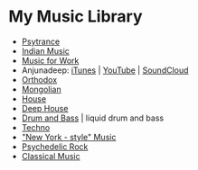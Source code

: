 # My Music Library
- [Psytrance](psytrance.md)
- [Indian Music](indian.md)
- [Music for Work](work.md)
- Anjunadeep: [iTunes](https://itunes.apple.com/ru/podcast/the-anjunadeep-edition/id879507964) | [YouTube](https://www.youtube.com/channel/UCbDgBFAketcO26wz-pR6OKA) | [SoundCloud](https://soundcloud.com/anjunadeep)
- [Orthodox](https://www.youtube.com/playlist?list=PL4qBE1-4ZNC2tXCS-vgrgtAvW7Uq5oSGW)
- [Mongolian](https://www.youtube.com/playlist?list=PL4qBE1-4ZNC3vjYkzlN0_LNyHXlbTvDTS)
- [House](https://www.youtube.com/playlist?list=PL4qBE1-4ZNC23xD5_S9zJZBJaK3VrIHXg)
- [Deep House](https://www.youtube.com/playlist?list=PL4qBE1-4ZNC2QH4coTJklxs8Rt4K5SyNf)
- [Drum and Bass](https://www.youtube.com/playlist?list=PL4qBE1-4ZNC25bKGMcMICdIf9C2KqEcNv) | liquid drum and bass
- [Techno](https://www.youtube.com/playlist?list=PL4qBE1-4ZNC1GdguNj3HdD9jlgoIZuexy)    
- ["New York - style" Music](https://www.youtube.com/playlist?list=PL4qBE1-4ZNC2C4n3k4SUyeGAFOKoxvayN)
- [Psychedelic Rock](https://www.youtube.com/playlist?list=PL4qBE1-4ZNC1f5-YMH0r4p1BpurRX77YT)
- [Classical Music](https://www.youtube.com/playlist?list=PL4qBE1-4ZNC3GMbqmvKmKdyjzwSKMriDP)
